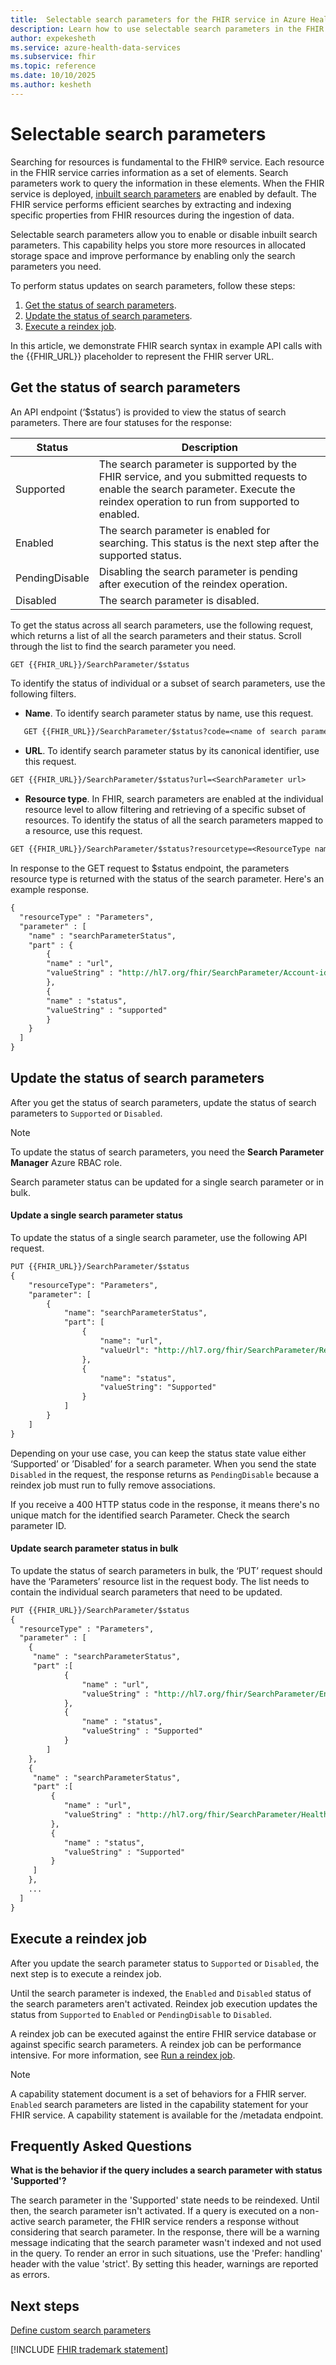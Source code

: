 ```yaml
---
title:  Selectable search parameters for the FHIR service in Azure Health Data Services
description: Learn how to use selectable search parameters in the FHIR service of Azure Health Data Services to customize and optimize your searches on FHIR resources. Save storage space and improve performance by enabling only the search parameters you need.
author: expekesheth
ms.service: azure-health-data-services
ms.subservice: fhir
ms.topic: reference
ms.date: 10/10/2025
ms.author: kesheth
---
```


# Selectable search parameters

Searching for resources is fundamental to the FHIR&reg; service. Each resource in the FHIR service carries information as a set of elements. Search parameters work to query the information in these elements. When the FHIR service is deployed, [inbuilt search parameters](https://www.hl7.org/fhir/searchparameter-registry.html) are enabled by default. The FHIR service performs efficient searches by extracting and indexing specific properties from FHIR resources during the ingestion of data. 

Selectable search parameters allow you to enable or disable inbuilt search parameters. This capability helps you store more resources in allocated storage space and improve performance by enabling only the search parameters you need.

To perform status updates on search parameters, follow these steps:

1. [Get the status of search parameters](#get-the-status-of-search-parameters).
1. [Update the status of search parameters](#update-the-status-of-search-parameters).
1. [Execute a reindex job](#execute-a-reindex-job).

In this article, we demonstrate FHIR search syntax in example API calls with the {{FHIR_URL}} placeholder to represent the FHIR server URL. 

## Get the status of search parameters
An API endpoint (‘$status’) is provided to view the status of search parameters. There are four statuses for the response: 

| Status | Description |
| --- | --- |
| Supported | The search parameter is supported by the FHIR service, and you submitted requests to enable the search parameter. Execute the reindex operation to run from supported to enabled. |
| Enabled | The search parameter is enabled for searching. This status is the next step after the supported status. |
| PendingDisable | Disabling the search parameter is pending after execution of the reindex operation. |
| Disabled | The search parameter is disabled. |

To get the status across all search parameters, use the following request, which returns a list of all the search parameters and their status. Scroll through the list to find the search parameter you need.

```rest
GET {{FHIR_URL}}/SearchParameter/$status
```

To identify the status of individual or a subset of search parameters, use the following filters.

* **Name**. To identify search parameter status by name, use this request.
```rest
   GET {{FHIR_URL}}/SearchParameter/$status?code=<name of search parameter/ sub string>
```

* **URL**. To identify search parameter status by its canonical identifier, use this request.

```rest
GET {{FHIR_URL}}/SearchParameter/$status?url=<SearchParameter url>
```

* **Resource type**. In FHIR, search parameters are enabled at the individual resource level to allow filtering and retrieving of a specific subset of resources. To identify the status of all the search parameters mapped to a resource, use this request.

```rest
GET {{FHIR_URL}}/SearchParameter/$status?resourcetype=<ResourceType name>
```

In response to the GET request to $status endpoint, the parameters resource type is returned with the status of the search parameter. Here's an example response.

```rest
{
  "resourceType" : "Parameters",
  "parameter" : [
    "name" : "searchParameterStatus",
    "part" : {
        {
        "name" : "url",
        "valueString" : "http://hl7.org/fhir/SearchParameter/Account-identifier"
        },
        {
        "name" : "status",
        "valueString" : "supported"
        }
    }
  ]
}
```

## Update the status of search parameters

After you get the status of search parameters, update the status of search parameters to `Supported` or `Disabled`.

> [!NOTE]
> To update the status of search parameters, you need the **Search Parameter Manager** Azure RBAC role.

Search parameter status can be updated for a single search parameter or in bulk.

#### Update a single search parameter status

To update the status of a single search parameter, use the following API request.

```rest
PUT {{FHIR_URL}}/SearchParameter/$status
{
    "resourceType": "Parameters",
    "parameter": [
        {
            "name": "searchParameterStatus",
            "part": [
                {
                    "name": "url",
                    "valueUrl": "http://hl7.org/fhir/SearchParameter/Resource-test-id"
                },
                {
                    "name": "status",
                    "valueString": "Supported"
                }
            ]
        }
    ]
}
```

Depending on your use case, you can keep the status state value either ‘Supported’ or ’Disabled’ for a search parameter. When you send the state `Disabled` in the request, the response returns as `PendingDisable` because a reindex job must run to fully remove associations.

If you receive a 400 HTTP status code in the response, it means there's no unique match for the identified search Parameter. Check the search parameter ID. 

#### Update search parameter status in bulk
To update the status of search parameters in bulk, the ‘PUT’ request should have the ‘Parameters’ resource list in the request body. The list needs to contain the individual search parameters that need to be updated. 

```rest
PUT {{FHIR_URL}}/SearchParameter/$status
{
  "resourceType" : "Parameters",
  "parameter" : [
    {
     "name" : "searchParameterStatus",
     "part" :[
			{
				"name" : "url",
				"valueString" : "http://hl7.org/fhir/SearchParameter/Endpoint-name"
			},
			{ 
				"name" : "status",
				"valueString" : "Supported"
			}
		]
    },
	{
     "name" : "searchParameterStatus",
     "part" :[
		 {
			"name" : "url",
			"valueString" : "http://hl7.org/fhir/SearchParameter/HealthcareService-name"
		 },
		 { 
			"name" : "status",
			"valueString" : "Supported"
		 }
	 ]
    },
    ...
  ]
}
```

## Execute a reindex job

After you update the search parameter status to `Supported` or `Disabled`, the next step is to execute a reindex job. 

Until the search parameter is indexed, the `Enabled` and `Disabled` status of the search parameters aren't activated. Reindex job execution updates the status from `Supported` to `Enabled` or `PendingDisable` to `Disabled`.

A reindex job can be executed against the entire FHIR service database or against specific search parameters. A reindex job can be performance intensive. For more information, see [Run a reindex job](how-to-run-a-reindex.md).

> [!NOTE]
> A capability statement document is a set of behaviors for a FHIR server. `Enabled` search parameters are listed in the capability statement for your FHIR service. A capability statement is available for the /metadata endpoint.

## Frequently Asked Questions

**What is the behavior if the query includes a search parameter with status 'Supported'?**

The search parameter in the 'Supported' state needs to be reindexed. Until then, the search parameter isn't activated. If a query is executed on a non-active search parameter, the FHIR service renders a response without considering that search parameter. In the response, there will be a warning message indicating that the search parameter wasn't indexed and not used in the query. To render an error in such situations, use the 'Prefer: handling' header with the value 'strict'. By setting this header, warnings are reported as errors.

## Next steps

[Define custom search parameters](how-to-do-custom-search.md)

[!INCLUDE [FHIR trademark statement](../includes/healthcare-apis-fhir-trademark.md)]
